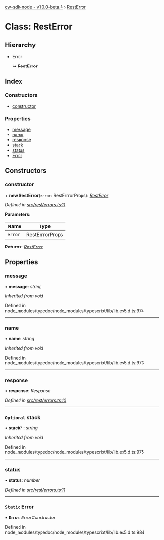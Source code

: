 [cw-sdk-node - v1.0.0-beta.4](../README.md) › [RestError](resterror.md)

# Class: RestError

## Hierarchy

* Error

  ↳ **RestError**

## Index

### Constructors

* [constructor](resterror.md#constructor)

### Properties

* [message](resterror.md#message)
* [name](resterror.md#name)
* [response](resterror.md#response)
* [stack](resterror.md#optional-stack)
* [status](resterror.md#status)
* [Error](resterror.md#static-error)

## Constructors

###  constructor

\+ **new RestError**(`error`: RestErrrorProps): *[RestError](resterror.md)*

*Defined in [src/rest/errors.ts:11](https://github.com/cryptowatch/cw-sdk-node/blob/53b8a13/src/rest/errors.ts#L11)*

**Parameters:**

Name | Type |
------ | ------ |
`error` | RestErrrorProps |

**Returns:** *[RestError](resterror.md)*

## Properties

###  message

• **message**: *string*

*Inherited from void*

Defined in node_modules/typedoc/node_modules/typescript/lib/lib.es5.d.ts:974

___

###  name

• **name**: *string*

*Inherited from void*

Defined in node_modules/typedoc/node_modules/typescript/lib/lib.es5.d.ts:973

___

###  response

• **response**: *Response*

*Defined in [src/rest/errors.ts:10](https://github.com/cryptowatch/cw-sdk-node/blob/53b8a13/src/rest/errors.ts#L10)*

___

### `Optional` stack

• **stack**? : *string*

*Inherited from void*

Defined in node_modules/typedoc/node_modules/typescript/lib/lib.es5.d.ts:975

___

###  status

• **status**: *number*

*Defined in [src/rest/errors.ts:11](https://github.com/cryptowatch/cw-sdk-node/blob/53b8a13/src/rest/errors.ts#L11)*

___

### `Static` Error

▪ **Error**: *ErrorConstructor*

Defined in node_modules/typedoc/node_modules/typescript/lib/lib.es5.d.ts:984
